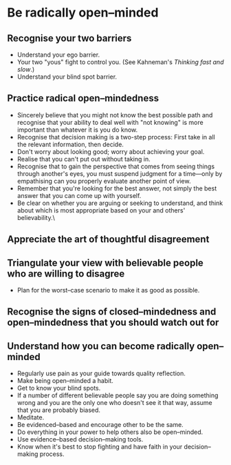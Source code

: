 Be radically open–minded
========================


## Recognise your two barriers

* Understand your ego barrier.
* Your two "yous" fight to control you. (See Kahneman's _Thinking fast and
  slow_.)
* Understand your blind spot barrier.


## Practice radical open–mindedness

* Sincerely believe that you might not know the best possible path and
  recognise that your ability to deal well with "not knowing" is more important
  than whatever it is you do know.
* Recognise that decision making is a two-step process: First take in all the
  relevant information, then decide.
* Don't worry about looking good; worry about achieving your goal.
* Realise that you can't put out without taking in.
* Recognise that to gain the perspective that comes from seeing things through
  another's eyes, you must suspend judgment for a time—only by empathising can
  you properly evaluate another point of view. 
* Remember that you're looking for the best answer, not simply the best answer
  that you can come up with yourself.
* Be clear on whether you are arguing or seeking to understand, and think about
  which is most appropriate based on your and others' believability.\


## Appreciate the art of thoughtful disagreement


## Triangulate your view with believable people who are willing to disagree

* Plan for the worst–case scenario to make it as good as possible.


## Recognise the signs of closed–mindedness and open–mindedness that you should watch out for


## Understand how you can become radically open–minded

* Regularly use pain as your guide towards quality reflection.
* Make being open–minded a habit.
* Get to know your blind spots.
* If a number of different believable people say you are doing something wrong
  and you are the only one who doesn't see it that way, assume that you are
  probably biased.
* Meditate.
* Be evidenced–based and encourage other to be the same.
* Do everything in your power to help others also be open–minded.
* Use evidence–based decision–making tools.
* Know when it's best to stop fighting and have faith in your decision–making
  process.
